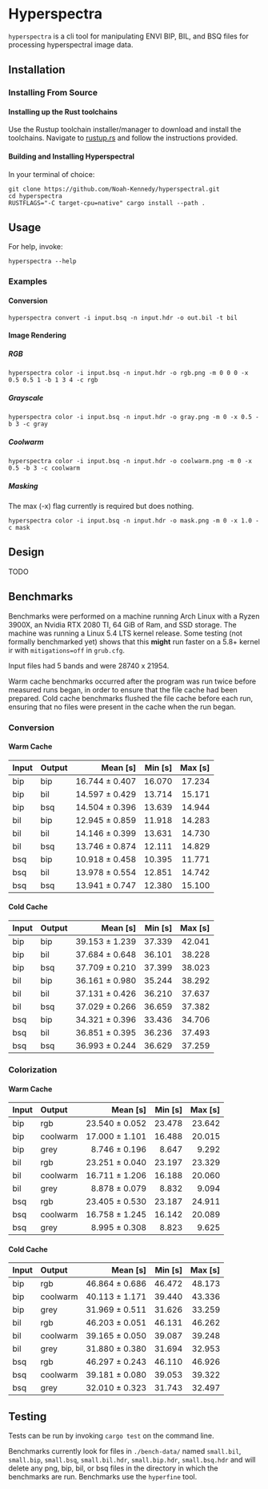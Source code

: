# Hyperspectra

`hyperspectra` is a cli tool for manipulating ENVI BIP, BIL, and BSQ files for processing
hyperspectral image data.

## Installation

### Installing From Source
#### Installing up the Rust toolchains
Use the Rustup toolchain installer/manager to download and install the toolchains.
Navigate to [rustup.rs](https://rustup.rs/) and follow the instructions provided.

#### Building and Installing Hyperspectral
In your terminal of choice:
```shell script
git clone https://github.com/Noah-Kennedy/hyperspectral.git
cd hyperspectra
RUSTFLAGS="-C target-cpu=native" cargo install --path .
```

## Usage
For help, invoke:
```shell script
hyperspectra --help
```

### Examples
#### Conversion
```shell script
hyperspectra convert -i input.bsq -n input.hdr -o out.bil -t bil
```

#### Image Rendering
##### RGB

```shell script
hyperspectra color -i input.bsq -n input.hdr -o rgb.png -m 0 0 0 -x 0.5 0.5 1 -b 1 3 4 -c rgb
```

##### Grayscale

```shell script
hyperspectra color -i input.bsq -n input.hdr -o gray.png -m 0 -x 0.5 -b 3 -c gray
```

##### Coolwarm

```shell script
hyperspectra color -i input.bsq -n input.hdr -o coolwarm.png -m 0 -x 0.5 -b 3 -c coolwarm
```

##### Masking
The max (-x) flag currently is required but does nothing.
```shell script
hyperspectra color -i input.bsq -n input.hdr -o mask.png -m 0 -x 1.0 -c mask
```

## Design
TODO

## Benchmarks
Benchmarks were performed on a machine running Arch Linux with a Ryzen 3900X, an Nvidia RTX 2080 TI,
64 GiB of Ram, and SSD storage.
The machine was running a Linux 5.4 LTS kernel release.
Some testing (not formally benchmarked yet) shows that this <b>might</b> run faster on a 5.8+ kernel
ir with `mitigations=off` in `grub.cfg`.

Input files had 5 bands and were 28740 x 21954.

Warm cache benchmarks occurred after the program was run twice before measured runs began, in order
to ensure that the file cache had been prepared.
Cold cache benchmarks flushed the file cache before each run, ensuring that no files were present
in the cache when the run began.

### Conversion
#### Warm Cache
| Input| Output | Mean [s] | Min [s] | Max [s] |
|:---|:---|---:|---:|---:|
| bip | bip | 16.744 ± 0.407 | 16.070 | 17.234 |
| bip | bil | 14.597 ± 0.429 | 13.714 | 15.171 |
| bip | bsq | 14.504 ± 0.396 | 13.639 | 14.944 |
| bil | bip | 12.945 ± 0.859 | 11.918 | 14.283 |
| bil | bil | 14.146 ± 0.399 | 13.631 | 14.730 |
| bil | bsq | 13.746 ± 0.874 | 12.111 | 14.829 |
| bsq | bip | 10.918 ± 0.458 | 10.395 | 11.771 |
| bsq | bil | 13.978 ± 0.554 | 12.851 | 14.742 |
| bsq | bsq | 13.941 ± 0.747 | 12.380 | 15.100 |

#### Cold Cache
| Input| Output | Mean [s] | Min [s] | Max [s] |
|:---|:---|---:|---:|---:|
| bip | bip | 39.153 ± 1.239 | 37.339 | 42.041 |
| bip | bil | 37.684 ± 0.648 | 36.101 | 38.228 |
| bip | bsq | 37.709 ± 0.210 | 37.399 | 38.023 |
| bil | bip | 36.161 ± 0.980 | 35.244 | 38.292 |
| bil | bil | 37.131 ± 0.426 | 36.210 | 37.637 |
| bil | bsq | 37.029 ± 0.266 | 36.659 | 37.382 |
| bsq | bip | 34.321 ± 0.396 | 33.436 | 34.706 |
| bsq | bil | 36.851 ± 0.395 | 36.236 | 37.493 |
| bsq | bsq | 36.993 ± 0.244 | 36.629 | 37.259 |

### Colorization
#### Warm Cache
| Input| Output | Mean [s] | Min [s] | Max [s] |
|:---|:---|---:|---:|---:|
| bip | rgb         | 23.540 ± 0.052 | 23.478 | 23.642 |
| bip | coolwarm    | 17.000 ± 1.101 | 16.488 | 20.015 |
| bip | grey        | 8.746 ± 0.196  |  8.647 |  9.292 |
| bil | rgb         | 23.251 ± 0.040 | 23.197 | 23.329 |
| bil | coolwarm    | 16.711 ± 1.206 | 16.188 | 20.060 |
| bil | grey        | 8.878 ± 0.079  |  8.832 |  9.094 |
| bsq | rgb         | 23.405 ± 0.530 | 23.187 | 24.911 |
| bsq | coolwarm    | 16.758 ± 1.245 | 16.142 | 20.089 |
| bsq | grey        | 8.995 ± 0.308  |  8.823 |  9.625 |

#### Cold Cache
| Input| Output | Mean [s] | Min [s] | Max [s] |
|:---|:---|---:|---:|---:|
| bip | rgb      | 46.864 ± 0.686 | 46.472 | 48.173 |
| bip | coolwarm | 40.113 ± 1.171 | 39.440 | 43.336 |
| bip | grey     | 31.969 ± 0.511 | 31.626 | 33.259 |
| bil | rgb      | 46.203 ± 0.051 | 46.131 | 46.262 |
| bil | coolwarm | 39.165 ± 0.050 | 39.087 | 39.248 |
| bil | grey     | 31.880 ± 0.380 | 31.694 | 32.953 |
| bsq | rgb      | 46.297 ± 0.243 | 46.110 | 46.926 |
| bsq | coolwarm | 39.181 ± 0.080 | 39.053 | 39.322 |
| bsq | grey     | 32.010 ± 0.323 | 31.743 | 32.497 |

## Testing
Tests can be run by invoking `cargo test` on the command line.

Benchmarks currently look for files in `./bench-data/` named `small.bil`, `small.bip`, `small.bsq`,
`small.bil.hdr`, `small.bip.hdr`, `small.bsq.hdr` and will delete any png, bip, bil, or bsq files
in the directory in which the benchmarks are run. Benchmarks use the `hyperfine` tool.
